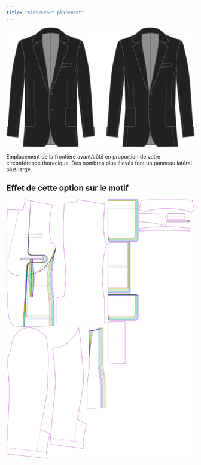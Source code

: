 ```yaml
---
title: "Side/Front placement"
---
```


![Positionnement latéral avant](sidefrontplacement.svg)

Emplacement de la frontière avant/côté en proportion de votre circonférence thoracique. Des nombres plus élevés font un panneau latéral plus large.

## Effet de cette option sur le motif

![Cette image montre l'effet de cette option en superposant plusieurs variantes qui ont une valeur différente pour cette option](jaeger_sidefrontplacement_sample.svg "Effet de cette option sur le modèle")
